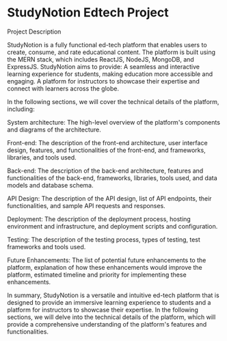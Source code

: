 # StudyNotion Edtech Project
Project Description

StudyNotion is a fully functional ed-tech platform that enables users to create, consume, and rate educational content. The platform is built using the MERN stack, which includes ReactJS, NodeJS, MongoDB, and ExpressJS.
StudyNotion aims to provide:
A seamless and interactive learning experience for students, making education more accessible and engaging.
A platform for instructors to showcase their expertise and connect with learners across the globe.

In the following sections, we will cover the technical details of the platform, including:

System architecture: The high-level overview of the platform's components and diagrams of the architecture.

Front-end: The description of the front-end architecture, user interface design, features, and functionalities of the front-end, and frameworks, libraries, and tools used.

Back-end: The description of the back-end architecture, features and functionalities of the back-end, frameworks, libraries, tools used, and data models and database schema.

API Design: The description of the API design, list of API endpoints, their functionalities, and sample API requests and responses.

Deployment: The description of the deployment process, hosting environment and infrastructure, and deployment scripts and configuration.

Testing: The description of the testing process, types of testing, test frameworks and tools used.

Future Enhancements: The list of potential future enhancements to the platform, explanation of how these enhancements would improve the platform, estimated timeline and priority for implementing these enhancements.

In summary, StudyNotion is a versatile and intuitive ed-tech platform that is designed to provide an immersive learning experience to students and a platform for instructors to showcase their expertise. In the following sections, we will delve into the technical details of the platform, which will provide a comprehensive understanding of the platform's features and functionalities.
